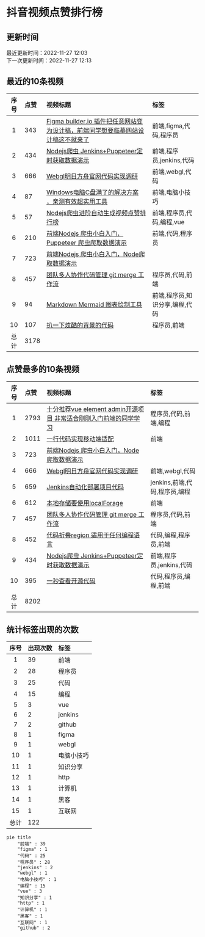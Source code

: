 # 抖音视频点赞排行榜

## 更新时间

最近更新时间：2022-11-27 12:03<br/>下一次更新时间：2022-11-27 12:13

## 最近的10条视频

|序号|点赞|视频标题|标签|
|:--:|:--|:--|:--|
|1|343|[Figma builder.io 插件把任意网站变为设计稿，前端同学想要临摹网站设计稿这不就来了    ](https://douyin.com/video/7170354855603621150)|前端,figma,代码,程序员|
|2|434|[Nodejs爬虫 Jenkins+Puppeteer定时获取数据演示    ](https://douyin.com/video/7170040411379993887)|前端,程序员,jenkins,代码|
|3|666|[Webgl明日方舟官网代码实现调研     ](https://douyin.com/video/7169612171553361183)|前端,webgl,代码|
|4|87|[Windows电脑C盘满了的解决方案 ，亲测有效超实用工具   ](https://douyin.com/video/7169207535067581733)|前端,电脑小技巧|
|5|57|[Nodejs爬虫进阶自动生成视频点赞排行榜         ](https://douyin.com/video/7168574795687152927)|前端,程序员,代码,编程,vue|
|6|210|[前端Nodejs 爬虫小白入门，Puppeteer 爬虫爬取数据演示   ](https://douyin.com/video/7168197260734401799)|前端,代码,程序员|
|7|723|[前端Nodejs 爬虫小白入门，Node爬取数据演示](https://douyin.com/video/7167758991055998222)||
|8|457|[团队多人协作代码管理 git merge 工作流     ](https://douyin.com/video/7167047701987708173)|程序员,代码,前端|
|9|94|[Markdown Mermaid 图表绘制工具     ](https://douyin.com/video/7167019782645108005)|前端,程序员,知识分享,编程,代码|
|10|107|[扒一下炫酷的背景的代码  ](https://douyin.com/video/7166650705401400584)|程序员,前端|
|总计|3178|||

## 点赞最多的10条视频

|序号|点赞|视频标题|标签|
|:--:|:--|:--|:--|
|1|2793|[十分推荐vue element admin开源项目 非常适合刚刚入门前端的同学学习   ](https://douyin.com/video/7161996754227907873)|程序员,代码,前端,编程|
|2|1011|[一行代码实现移动端适配 ](https://douyin.com/video/7158472643610561825)|前端|
|3|723|[前端Nodejs 爬虫小白入门，Node爬取数据演示](https://douyin.com/video/7167758991055998222)||
|4|666|[Webgl明日方舟官网代码实现调研     ](https://douyin.com/video/7169612171553361183)|前端,webgl,代码|
|5|659|[Jenkins自动化部署项目代码          ](https://douyin.com/video/7165912754023419172)|jenkins,前端,代码,程序员,编程|
|6|612|[本地存储要使用localForage  ](https://douyin.com/video/7158668556664573188)|前端|
|7|457|[团队多人协作代码管理 git merge 工作流     ](https://douyin.com/video/7167047701987708173)|程序员,代码,前端|
|8|452|[代码折叠region 适用于任何编程语言    ](https://douyin.com/video/7160892403325439271)|代码,编程,程序员,前端|
|9|434|[Nodejs爬虫 Jenkins+Puppeteer定时获取数据演示    ](https://douyin.com/video/7170040411379993887)|前端,程序员,jenkins,代码|
|10|395|[一秒查看开源代码     ](https://douyin.com/video/7161275091140087073)|代码,程序员,编程,前端|
|总计|8202|||

## 统计标签出现的次数

|序号|出现次数|标签|
|:--:|:--|:--|
|1|39|前端|
|2|28|程序员|
|3|25|代码|
|4|15|编程|
|5|3|vue|
|6|2|jenkins|
|7|2|github|
|8|1|figma|
|9|1|webgl|
|10|1|电脑小技巧|
|11|1|知识分享|
|12|1|http|
|13|1|计算机|
|14|1|黑客|
|15|1|互联网|
|总计|122||

```Mermaid
pie title 
    "前端" : 39
    "figma" : 1
    "代码" : 25
    "程序员" : 28
    "jenkins" : 2
    "webgl" : 1
    "电脑小技巧" : 1
    "编程" : 15
    "vue" : 3
    "知识分享" : 1
    "http" : 1
    "计算机" : 1
    "黑客" : 1
    "互联网" : 1
    "github" : 2
```

